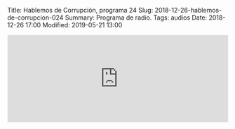 Title: Hablemos de Corrupción, programa 24
Slug: 2018-12-26-hablemos-de-corrupcion-024
Summary: Programa de radio.
Tags: audios
Date: 2018-12-26 17:00
Modified: 2019-05-21 13:00


<iframe id='audio_36153513' frameborder='0' allowfullscreen='' scrolling='no' height='200' style='border:1px solid #EEE; box-sizing:border-box; width:100%;' src="https://mx.ivoox.com/es/player_ej_36153513_4_1.html?c1=ff6600"></iframe>
